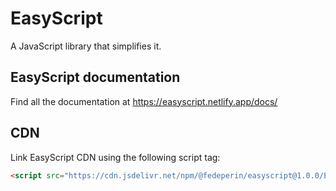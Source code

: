 # EasyScript
A JavaScript library that simplifies it.

## EasyScript documentation
Find all the documentation at https://easyscript.netlify.app/docs/

## CDN
Link EasyScript CDN using the following script tag: 
```html
<script src="https://cdn.jsdelivr.net/npm/@fedeperin/easyscript@1.0.0/EasyScript.js"></script>
```